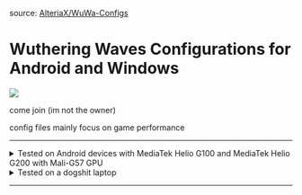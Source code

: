 source: [AlteriaX/WuWa-Configs](https://github.com/AlteriaX/WuWa-Configs)

# Wuthering Waves Configurations for Android and Windows

[<img src="https://discord.com/api/guilds/798954204420112454/widget.png?style=banner2">](https://discord.gg/gczjQvgzWE)

come join (im not the owner)

config files mainly focus on game performance

---

<details>
<summary>Tested on Android devices with MediaTek Helio G100 and MediaTek Helio G200 with Mali-G57 GPU</summary>

+ Tecno Pova 7 4G
+ Tecno Camon 40 Pro 4G
+ Tecno Camon 40 4G
+ Tecno Camon 30S
+ Tecno Camon 30S Pro
+ Tecno Spark 30 Pro
+ Infinix Note 50 4G
+ Infinix Note 50 Pro 4G
+ Infinix Hot 50 4G
+ Infinix Hot 50 Pro 4G
+ Infinix Hot 50 Pro+
+ Infinix Hot 60 Pro
+ Infinix Hot 60 Pro+
+ OPPO Reno 13 F 4G

_it should work on other devices though_

</details>

<details>
<summary>Tested on a dogshit laptop</summary>

\
[Acer Aspire E5-476G](https://www.acer.com/us-en/support/product-support/Aspire_E5-476G)
+ CPU: Intel Core i3-7130U
+ GPU: NVIDIA GeForce MX150
+ RAM: 12 GB DDR4
+ Storage: Samsung 870 EVO 500GB SSD

</details>

---
